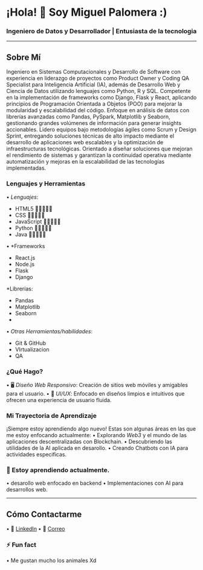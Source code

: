 # ¡Hola! 👋 Soy Miguel Palomera :)

### Ingeniero de Datos y Desarrollador | Entusiasta de la tecnologia 

---

## Sobre Mí

Ingeniero en Sistemas Computacionales y Desarrollo de Software con experiencia en liderazgo de proyectos como
Product Owner y Coding QA Specialist para Inteligencia Artificial (IA), además de Desarrollo Web y Ciencia de Datos
utilizando lenguajes como Python, R y SQL. Competente en la implementación de frameworks como Django, Flask y
React, aplicando principios de Programación Orientada a Objetos (POO) para mejorar la modularidad y escalabilidad
del código.
Enfoque en análisis de datos con librerías avanzadas como Pandas, PySpark, Matplotlib y Seaborn, gestionando grandes
volúmenes de información para generar insights accionables. Lidero equipos bajo metodologías ágiles como Scrum y
Design Sprint, entregando soluciones técnicas de alto impacto mediante el desarrollo de aplicaciones web escalables y
la optimización de infraestructuras tecnológicas.
Orientado a diseñar soluciones que mejoran el rendimiento de sistemas y garantizan la continuidad operativa mediante
automatización y mejoras en la escalabilidad de las tecnologías implementadas.

### Lenguajes y Herramientas

•⁠  ⁠*Lenguajes*: 
  - HTML5                   🔋🔋🔋🪫🪫
  - CSS                     🔋🔋🔋🪫🪫
  - JavaScript              🔋🔋🪫🪫🪫
  - Python                  🔋🔋🔋🔋🪫
  - Java                    🔋🪫🪫🪫🪫

•⁠  ⁠*Frameworks
  - React.js
  - Node.js
  - Flask
  - Django
  
*Librerías: 
  - Pandas
  - Matplotlib
  - Seaborn
  - 
•⁠  ⁠*Otras Herramientas/habilidades*: 
  - Git & GitHub
  - VIrtualizacion
  - QA 

### ¿Qué Hago?

•⁠  ⁠🖥 *Diseño Web Responsivo*: Creación de sitios web móviles y amigables para el usuario.
•⁠  ⁠🎨 *UI/UX*: Enfocado en diseños limpios e intuitivos que ofrecen una experiencia de usuario fluida.


### Mi Trayectoria de Aprendizaje

¡Siempre estoy aprendiendo algo nuevo! Estas son algunas áreas en las que me estoy enfocando actualmente:
•⁠  ⁠Explorando *Web3* y el mundo de las aplicaciones descentralizadas con  Blockchain.
•⁠  ⁠Descubriendo las utilidades de la AI aplicada en desarollo.
•⁠  ⁠Creando Chatbots con IA para actividades especificas.

### 🌱 Estoy aprendiendo actualmente. 
•⁠  ⁠desarollo web enfocado en backend
•⁠  ⁠Implementaciones con AI para desarrollos web.


---

## Cómo Contactarme

•⁠  ⁠💬 [LinkedIn](https://www.linkedin.com/in/herve-chan-barranca/)
•⁠  ⁠📧 [Correo](hervechan3@gmail.com)

### ⚡ Fun fact
•⁠  ⁠Me gustan mucho los animales Xd
